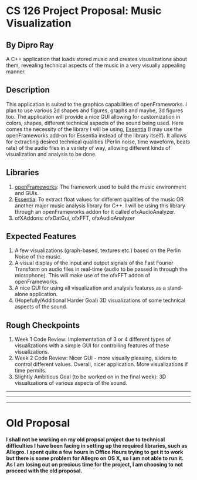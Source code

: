 # CS 126 Project Proposal: Music Visualization
## By Dipro Ray
A C++ application that loads stored music and creates visualizations about them, revealing technical aspects of the music in a very visually appealing manner.

## Description
This application is suited to the graphics capabilities of openFrameworks. I plan to use various 2d shapes and figures, graphs and maybe, 3d figures too. The application will provide a nice GUI allowing for customization in colors, shapes, different technical aspects of the sound being used. Here comes the necessity of the library I will be using, [Essentia](http://essentia.upf.edu/documentation/#) (I may use the openFrameworks add-on for Essentia instead of the library itself). It allows for extracting desired technical qualities (Perlin noise, time waveform, beats rate) of the audio files in a variety of way, allowing different kinds of visualization and analysis to be done.

## Libraries
1. [openFrameworks](http://openframeworks.cc/): The framework used to build the music environment and GUIs.
2. [Essentia](http://essentia.upf.edu/documentation/#): To extract float values for different qualities of the music OR another major music analysis library for C++. I will be using this library through an openFrameworks addon for it called ofxAudioAnalyzer.
3. ofXAddons: ofxDatGui, ofxFFT, ofxAudioAnalyzer

## Expected Features
1. A few visualizations (graph-based, textures etc.) based on the Perlin Noise of the music.
2. A visual display of the input and output signals of the Fast Fourier Transform on audio files in real-time (audio to be passed in through the microphone). This will make use of the ofxFFT addon of openFrameworks.
3. A nice GUI for using all visualization and analysis features as a stand-alone application.
4. (Hopefully/Additional Harder Goal) 3D visualizations of some technical aspects of the sound.

## Rough Checkpoints
1. Week 1 Code Review: Implementation of 3 or 4 different types of visualizations with a simple GUI for controlling features of these visualizations.
2. Week 2 Code Review: Nicer GUI - more visually pleasing, sliders to control different values. Overall, nicer application. More visualizations if time permits.
3. Slightly Ambitious Goal (to be worked on in the final week): 3D visualizations of various aspects of the sound.


------------------------------------------------------
------------------------------------------------------
------------------------------------------------------
# Old Proposal
__I shall not be working on my old propsal project due to technical difficulties I have been facing in setting up the required libraries, such as Allegro. I spent quite a few hours in Office Hours trying to get it to work but there is some problem for Allegro on OS X, so I am not able to run it. As I am losing out on precious time for the project, I am choosing to not proceed with the old proposal.__


